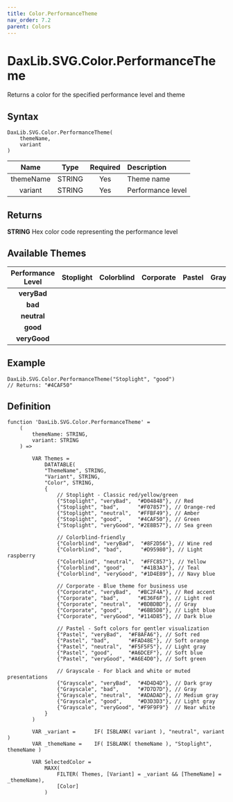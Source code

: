 ```yaml
---
title: Color.PerformanceTheme
nav_order: 7.2
parent: Colors
---
```


# DaxLib.SVG.Color.PerformanceTheme

Returns a color for the specified performance level and theme

## Syntax

```dax
DaxLib.SVG.Color.PerformanceTheme(
    themeName, 
    variant
)
```

| Name      | Type   | Required | Description    |
|:---------:|:------:|:--------:|:---------------|
| themeName | STRING | Yes      | Theme name        |
| variant   | STRING | Yes      | Performance level |

## Returns

**STRING** Hex color code representing the performance level

## Available Themes

| Performance Level | Stoplight | Colorblind | Corporate | Pastel | Grayscale |
|:---:|:---:|:---:|:---:|:---:|:---:|
| **veryBad** | <span class="d-inline-block p-2 mr-1 v-align-middle" style="background-color: #D04848;"></span> | <span class="d-inline-block p-2 mr-1 v-align-middle" style="background-color: #8F2D56;"></span> | <span class="d-inline-block p-2 mr-1 v-align-middle" style="background-color: #8B0000;"></span> | <span class="d-inline-block p-2 mr-1 v-align-middle" style="background-color: #F8BBD9;"></span> | <span class="d-inline-block p-2 mr-1 v-align-middle" style="background-color: #1A1A1A;"></span> |
| **bad** | <span class="d-inline-block p-2 mr-1 v-align-middle" style="background-color: #F07857;"></span> | <span class="d-inline-block p-2 mr-1 v-align-middle" style="background-color: #C44536;"></span> | <span class="d-inline-block p-2 mr-1 v-align-middle" style="background-color: #4169E1;"></span> | <span class="d-inline-block p-2 mr-1 v-align-middle" style="background-color: #E6A0C4;"></span> | <span class="d-inline-block p-2 mr-1 v-align-middle" style="background-color: #404040;"></span> |
| **neutral** | <span class="d-inline-block p-2 mr-1 v-align-middle" style="background-color: #FFBF49;"></span> | <span class="d-inline-block p-2 mr-1 v-align-middle" style="background-color: #FFA500;"></span> | <span class="d-inline-block p-2 mr-1 v-align-middle" style="background-color: #6495ED;"></span> | <span class="d-inline-block p-2 mr-1 v-align-middle" style="background-color: #F0E68C;"></span> | <span class="d-inline-block p-2 mr-1 v-align-middle" style="background-color: #808080;"></span> |
| **good** | <span class="d-inline-block p-2 mr-1 v-align-middle" style="background-color: #4CAF50;"></span> | <span class="d-inline-block p-2 mr-1 v-align-middle" style="background-color: #228B22;"></span> | <span class="d-inline-block p-2 mr-1 v-align-middle" style="background-color: #87CEEB;"></span> | <span class="d-inline-block p-2 mr-1 v-align-middle" style="background-color: #98FB98;"></span> | <span class="d-inline-block p-2 mr-1 v-align-middle" style="background-color: #CCCCCC;"></span> |
| **veryGood** | <span class="d-inline-block p-2 mr-1 v-align-middle" style="background-color: #2E8B57;"></span> | <span class="d-inline-block p-2 mr-1 v-align-middle" style="background-color: #006400;"></span> | <span class="d-inline-block p-2 mr-1 v-align-middle" style="background-color: #B0E0E6;"></span> | <span class="d-inline-block p-2 mr-1 v-align-middle" style="background-color: #90EE90;"></span> | <span class="d-inline-block p-2 mr-1 v-align-middle" style="background-color: #F5F5F5;"></span> |

## Example

```dax
DaxLib.SVG.Color.PerformanceTheme("Stoplight", "good")
// Returns: "#4CAF50"
```

## Definition

```dax
function 'DaxLib.SVG.Color.PerformanceTheme' =
    (
        themeName: STRING,
        variant: STRING
    ) =>
        
        VAR Themes =
            DATATABLE(
            "ThemeName", STRING,
            "Variant", STRING,
            "Color", STRING,
            {
                // Stoplight - Classic red/yellow/green
                {"Stoplight", "veryBad",  "#D04848"}, // Red
                {"Stoplight", "bad",      "#F07857"}, // Orange-red
                {"Stoplight", "neutral",  "#FFBF49"}, // Amber
                {"Stoplight", "good",     "#4CAF50"}, // Green
                {"Stoplight", "veryGood", "#2E8B57"}, // Sea green
                
                // Colorblind-friendly
                {"Colorblind", "veryBad",  "#8F2D56"}, // Wine red
                {"Colorblind", "bad",      "#D95980"}, // Light raspberry
                {"Colorblind", "neutral",  "#FFC857"}, // Yellow
                {"Colorblind", "good",     "#41B3A3"}, // Teal
                {"Colorblind", "veryGood", "#1D4E89"}, // Navy blue
                
                // Corporate - Blue theme for business use
                {"Corporate", "veryBad",  "#BC2F4A"}, // Red accent
                {"Corporate", "bad",      "#E36F6F"}, // Light red
                {"Corporate", "neutral",  "#BDBDBD"}, // Gray
                {"Corporate", "good",     "#6BB5D8"}, // Light blue
                {"Corporate", "veryGood", "#114D85"}, // Dark blue
                
                // Pastel - Soft colors for gentler visualization
                {"Pastel", "veryBad",  "#F8AFA6"}, // Soft red
                {"Pastel", "bad",      "#FAD48E"}, // Soft orange
                {"Pastel", "neutral",  "#F5F5F5"}, // Light gray
                {"Pastel", "good",     "#A6DCEF"}, // Soft blue
                {"Pastel", "veryGood", "#A6E4D0"}, // Soft green
                
                // Grayscale - For black and white or muted presentations
                {"Grayscale", "veryBad",  "#4D4D4D"}, // Dark gray
                {"Grayscale", "bad",      "#7D7D7D"}, // Gray
                {"Grayscale", "neutral",  "#ADADAD"}, // Medium gray
                {"Grayscale", "good",     "#D3D3D3"}, // Light gray
                {"Grayscale", "veryGood", "#F9F9F9"}  // Near white
            }
        )

        VAR _variant = 		IF( ISBLANK( variant ), "neutral", variant )
        VAR _themeName = 	IF( ISBLANK( themeName ), "Stoplight", themeName )
        
        VAR SelectedColor =
            MAXX(
                FILTER( Themes, [Variant] = _variant && [ThemeName] = _themeName),
                [Color]
            )
```